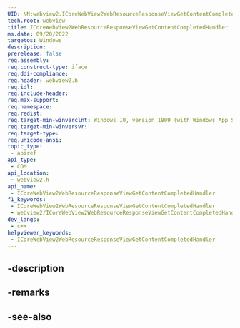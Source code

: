 ```yaml
---
UID: NN:webview2.ICoreWebView2WebResourceResponseViewGetContentCompletedHandler~r1
tech.root: webview
title: ICoreWebView2WebResourceResponseViewGetContentCompletedHandler
ms.date: 09/20/2022
targetos: Windows
description: 
prerelease: false
req.assembly: 
req.construct-type: iface
req.ddi-compliance: 
req.header: webview2.h
req.idl: 
req.include-header: 
req.max-support: 
req.namespace: 
req.redist: 
req.target-min-winverclnt: Windows 10, version 1809 (with Windows App SDK 1.1 or later)
req.target-min-winversvr: 
req.target-type: 
req.unicode-ansi: 
topic_type:
 - apiref
api_type:
 - COM
api_location:
 - webview2.h
api_name:
 - ICoreWebView2WebResourceResponseViewGetContentCompletedHandler
f1_keywords:
 - ICoreWebView2WebResourceResponseViewGetContentCompletedHandler
 - webview2/ICoreWebView2WebResourceResponseViewGetContentCompletedHandler
dev_langs:
 - c++
helpviewer_keywords:
 - ICoreWebView2WebResourceResponseViewGetContentCompletedHandler
---
```


## -description

## -remarks

## -see-also

